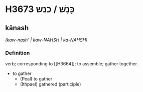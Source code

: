 # H3673 כָּנַשׁ / כנש

## kânash

_(kaw-nash' | kaw-NAHSH | ka-NAHSH)_

### Definition

verb; corresponding to [[H3664]]; to assemble; gather together.

- to gather
    - (Peal) to gather
    - (Ithpael) gathered (participle)
